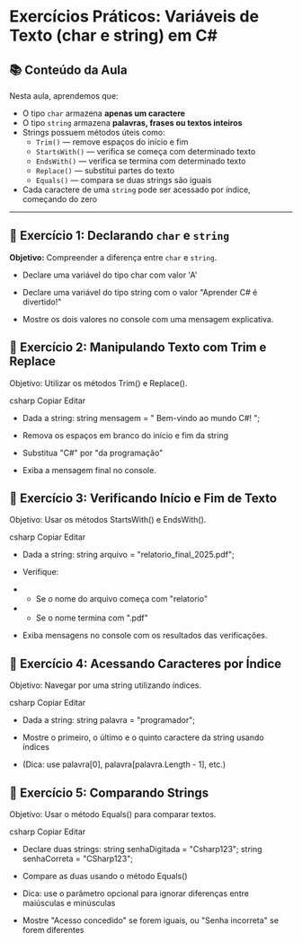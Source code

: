 # Exercícios Práticos: Variáveis de Texto (char e string) em C#

## 📚 Conteúdo da Aula

Nesta aula, aprendemos que:

- O tipo `char` armazena **apenas um caractere**
- O tipo `string` armazena **palavras, frases ou textos inteiros**
- Strings possuem métodos úteis como:
  - `Trim()` — remove espaços do início e fim
  - `StartsWith()` — verifica se começa com determinado texto
  - `EndsWith()` — verifica se termina com determinado texto
  - `Replace()` — substitui partes do texto
  - `Equals()` — compara se duas strings são iguais
- Cada caractere de uma `string` pode ser acessado por índice, começando do zero

---

## 🧠 Exercício 1: Declarando `char` e `string`

**Objetivo:** Compreender a diferença entre `char` e `string`.


- Declare uma variável do tipo char com valor 'A'
- Declare uma variável do tipo string com o valor "Aprender C# é divertido!"

- Mostre os dois valores no console com uma mensagem explicativa.
## 🧠 Exercício 2: Manipulando Texto com Trim e Replace
Objetivo: Utilizar os métodos Trim() e Replace().

csharp
Copiar
Editar
- Dada a string:
string mensagem = "  Bem-vindo ao mundo C#!  ";

- Remova os espaços em branco do início e fim da string
- Substitua "C#" por "da programação"

- Exiba a mensagem final no console.
## 🧠 Exercício 3: Verificando Início e Fim de Texto
Objetivo: Usar os métodos StartsWith() e EndsWith().

csharp
Copiar
Editar
- Dada a string:
string arquivo = "relatorio_final_2025.pdf";

- Verifique:
- - Se o nome do arquivo começa com "relatorio"
- - Se o nome termina com ".pdf"

- Exiba mensagens no console com os resultados das verificações.
## 🧠 Exercício 4: Acessando Caracteres por Índice
Objetivo: Navegar por uma string utilizando índices.

csharp
Copiar
Editar
- Dada a string:
string palavra = "programador";

- Mostre o primeiro, o último e o quinto caractere da string usando índices
- (Dica: use palavra[0], palavra[palavra.Length - 1], etc.)
## 🧠 Exercício 5: Comparando Strings
Objetivo: Usar o método Equals() para comparar textos.

csharp
Copiar
Editar
- Declare duas strings:
string senhaDigitada = "Csharp123";
string senhaCorreta = "CSharp123";

- Compare as duas usando o método Equals()
- Dica: use o parâmetro opcional para ignorar diferenças entre maiúsculas e minúsculas

- Mostre "Acesso concedido" se forem iguais, ou "Senha incorreta" se forem diferentes